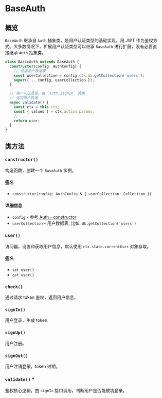# BaseAuth

## 概览

`BaseAuth` 继承自 `Auth` 抽象类，是用户认证类型的基础实现，用 JWT 作为鉴权方式。大多数情况下，扩展用户认证类型可以继承 `BaseAuth` 进行扩展，没有必要直接继承 `Auth` 抽象类。

```ts
class BasicAuth extends BaseAuth {
  constructor(config: AuthConfig) {
    // 设置用户数据表
    const userCollection = config.ctx.db.getCollection('users');
    super({ ...config, userCollection });
  }

  // 用户认证逻辑，由 `auth.signIn` 调用
  // 返回用户数据
  async validate() {
    const ctx = this.ctx;
    const { values } = ctx.action.params;
    // ...
    return user;
  }
}
```

## 类方法

### `constructor()`

构造函数，创建一个 `BaseAuth` 实例。

#### 签名

- `constructor(config: AuthConfig & { userCollection: Collection })`

#### 详细信息

- `config` - 参考 [Auth - constructor](./auth.md#constructor)
- `userCollection` - 用户数据表, 比如: `db.getCollection('users')`

### `user()`

访问器，设置和获取用户信息，默认使用 `ctx.state.currentUser` 对象存取。

#### 签名

- `set user()`
- `get user()`

### `check()`

通过请求 token 鉴权，返回用户信息。

### `signIn()`

用户登录，生成 token.

### `signUp()`

用户注册。

### `signOut()`

用户注销登录，token 过期。

### `validate()` \*

鉴权核心逻辑，由 `signIn` 接口调用，判断用户是否能成功登录。
